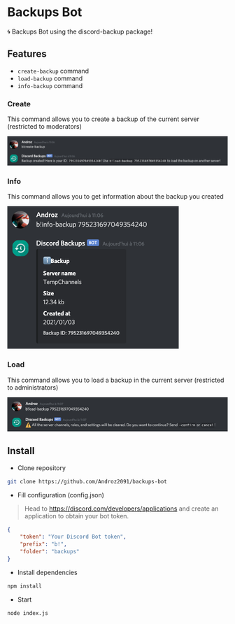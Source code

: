 # Backups Bot

🌀 Backups Bot using the discord-backup package!

## Features

* `create-backup` command
* `load-backup` command
* `info-backup` command

### Create

This command allows you to create a backup of the current server (restricted to moderators)

![create](./examples/create.png)  

### Info

This command allows you to get information about the backup you created

![info](./examples/info.png)

### Load

This command allows you to load a backup in the current server (restricted to administrators)

![load](./examples/load.png)  

## Install

* Clone repository

```sh
git clone https://github.com/Androz2091/backups-bot
```

* Fill configuration (config.json)

> Head to https://discord.com/developers/applications and create an application to obtain your bot token.

```json
{
    "token": "Your Discord Bot token",
    "prefix": "b!",
    "folder": "backups"
}
```

* Install dependencies

```sh
npm install
```

* Start

```sh
node index.js
```

